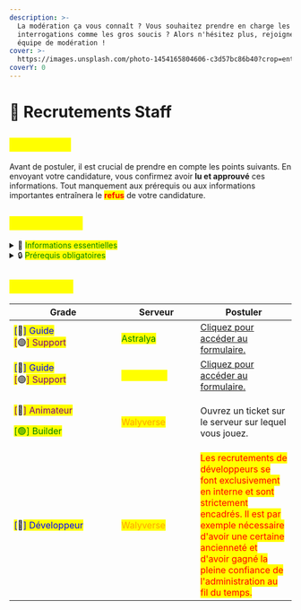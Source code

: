 ```yaml
---
description: >-
  La modération ça vous connaît ? Vous souhaitez prendre en charge les petites
  interrogations comme les gros soucis ? Alors n'hésitez plus, rejoignez notre
  équipe de modération !
cover: >-
  https://images.unsplash.com/photo-1454165804606-c3d57bc86b40?crop=entropy&cs=srgb&fm=jpg&ixid=M3wxOTcwMjR8MHwxfHNlYXJjaHwzfHxyZWNydWl0bWVudHxlbnwwfHx8fDE3MjQ4NzU2NTN8MA&ixlib=rb-4.0.3&q=85
coverY: 0
---
```


# 📜 Recrutements Staff

## <mark style="color:yellow;">Préambule</mark>

Avant de postuler, il est crucial de prendre en compte les points suivants. En envoyant votre candidature, vous confirmez avoir **lu et approuvé** ces informations. Tout manquement aux prérequis ou aux informations importantes entraînera le <mark style="color:red;">**refus**</mark> de votre candidature.

## <mark style="color:yellow;">Informations</mark>

<details>

<summary><span data-gb-custom-inline data-tag="emoji" data-code="1f4c3">📃</span> <mark style="color:green;">Informations essentielles</mark></summary>

* Les recrutements sont gérés par les <mark style="color:orange;">**responsables**</mark>, avec la possibilité d'une supervision par l'<mark style="color:red;">**administration**</mark> si nécessaire. [Broken link](broken-reference "mention")
* Si votre candidature est acceptée, vous passerez une **période de test d'au moins 1 mois**.
* Il est impossible de devenir Modérateur sans avoir été Guide au préalable.
* La double modération (être membre du staff d'un autre serveur) est interdite.
* Inutile de demander constamment des nouvelles de votre candidature : **une réponse vous sera donnée en temps voulu**.
* L'utilisation d'une IA telle que ChatGPT ou le plagiat d'une candidature (d'un autre joueur, site web, etc.) entraînera un refus immédiat et non discutable. Ce comportement mènera également à une mise sur liste noire pour les recrutements futurs, avec un refus définitif, même si vous repostulez dans 10 ans.
* <mark style="background-color:red;">**Les prérequis énumérés ci-dessous sont impératifs et doivent être respectés.**</mark>

</details>

<details>

<summary><span data-gb-custom-inline data-tag="emoji" data-code="1f512">🔒</span> <mark style="color:green;">Prérequis obligatoires</mark></summary>

### <mark style="color:blue;">DEVENIR GUIDE :</mark>

* Avoir minimum **16 ans**.
* Avoir une **orthographe correcte et sans fautes**.
* Être capable de **travailler en équipe**.
* Être capable de **garder son sang froid** et de faire preuve de **diplomatie**.
* Être présent depuis au moins **3 semaines** sur le serveur.
* Posséder une **banlist** (liste des sanctions) propre.
* **Ne pas être membre du staff d'un autre serveur.**

</details>

## <mark style="color:yellow;">Candidater</mark>

<table><thead><tr><th width="176">Grade</th><th width="125">Serveur</th><th>Postuler</th></tr></thead><tbody><tr><td><mark style="color:blue;">[</mark><span data-gb-custom-inline data-tag="emoji" data-code="1f535">🔵</span><mark style="color:blue;">] Guide</mark><br><mark style="color:purple;">[</mark><span data-gb-custom-inline data-tag="emoji" data-code="1f7e3">🟣</span><mark style="color:purple;">] Support</mark></td><td><mark style="color:green;">Astralya</mark></td><td><a href="https://docs.google.com/forms/d/e/1FAIpQLScitlJh608zt6gYVL1A4jh8YR7CFXfxDtMj5TAHWZLrmgfrsg/viewform">Cliquez pour accéder au formulaire.</a></td></tr><tr><td><mark style="color:blue;">[</mark><span data-gb-custom-inline data-tag="emoji" data-code="1f535">🔵</span><mark style="color:blue;">] Guide</mark><br><mark style="color:purple;">[</mark><span data-gb-custom-inline data-tag="emoji" data-code="1f7e3">🟣</span><mark style="color:purple;">] Support</mark></td><td><mark style="color:yellow;">SwayNight</mark></td><td><a href="https://docs.google.com/forms/d/e/1FAIpQLSfGjo0oHIOfrRmhGCth5-4P0IwV2wh-YVo9t00t9G6yGYh7Tg/viewform">Cliquez pour accéder au formulaire.</a></td></tr><tr><td><p><mark style="color:purple;">[</mark><span data-gb-custom-inline data-tag="emoji" data-code="1f389">🎉</span><mark style="color:purple;">] Animateur</mark></p><p><mark style="color:green;">[🟢] Builder</mark></p></td><td><mark style="color:orange;">Walyverse</mark></td><td>Ouvrez un ticket sur le serveur sur lequel vous jouez.</td></tr><tr><td><mark style="color:blue;">[</mark><span data-gb-custom-inline data-tag="emoji" data-code="1f4d8">📘</span><mark style="color:blue;">] Développeur</mark></td><td><mark style="color:orange;">Walyverse</mark></td><td><mark style="color:red;">Les recrutements de développeurs se font exclusivement en interne et sont strictement encadrés. Il est par exemple nécessaire d'avoir une certaine ancienneté et d'avoir gagné la pleine confiance de l'administration au fil du temps.</mark></td></tr></tbody></table>
